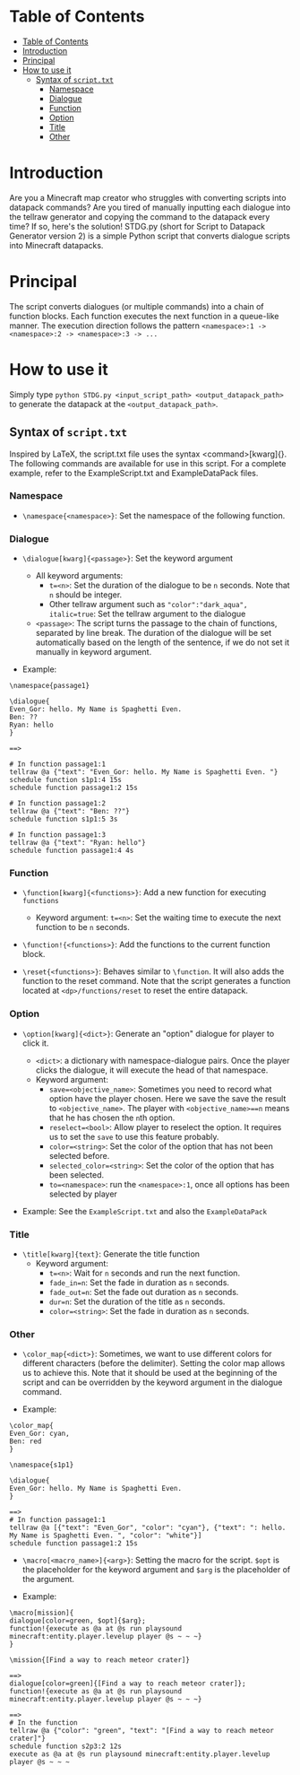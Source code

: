 # Table of Contents
- [Table of Contents](#table-of-contents)
- [Introduction](#introduction)
- [Principal](#principal)
- [How to use it](#how-to-use-it)
  - [Syntax of `script.txt`](#syntax-of-scripttxt)
    - [Namespace](#namespace)
    - [Dialogue](#dialogue)
    - [Function](#function)
    - [Option](#option)
    - [Title](#title)
    - [Other](#other)

# Introduction

Are you a Minecraft map creator who struggles with converting scripts into datapack commands? Are you tired of manually inputting each dialogue into the tellraw generator and copying the command to the datapack every time? If so, here's the solution! STDG.py (short for Script to Datapack Generator version 2) is a simple Python script that converts dialogue scripts into Minecraft datapacks.

# Principal

The script converts dialogues (or multiple commands) into a chain of function blocks. Each function executes the next function in a queue-like manner. The execution direction follows the pattern `<namespace>:1 -> <namespace>:2 -> <namespace>:3 -> ...`

# How to use it

Simply type `python STDG.py <input_script_path> <output_datapack_path>` to generate the datapack at the `<output_datapack_path>`.

## Syntax of `script.txt`

Inspired by LaTeX, the script.txt file uses the syntax \<command>[kwarg]{<arg>}. The following commands are available for use in this script. For a complete example, refer to the ExampleScript.txt and ExampleDataPack files.

### Namespace

- `\namespace{<namespace>}`: Set the namespace of the following function.

### Dialogue

- `\dialogue[kwarg]{<passage>}`: Set the keyword argument
  - All keyword arguments:
    - `t=<n>`: Set the duration of the dialogue to be `n` seconds. Note that `n` should be integer.
    - Other tellraw argument such as `"color":"dark_aqua", italic=true`: Set the tellraw argument to the dialogue
  - `<passage>`: The script turns the passage to the chain of functions, separated by line break. The duration of the dialogue will be set automatically based on the length of the sentence, if we do not set it manually in keyword argument.

- Example: 
```
\namespace{passage1}

\dialogue{
Even_Gor: hello. My Name is Spaghetti Even. 
Ben: ??
Ryan: hello
}

==>

# In function passage1:1
tellraw @a {"text": "Even_Gor: hello. My Name is Spaghetti Even. "}
schedule function s1p1:4 15s
schedule function passage1:2 15s

# In function passage1:2
tellraw @a {"text": "Ben: ??"}
schedule function s1p1:5 3s

# In function passage1:3
tellraw @a {"text": "Ryan: hello"}
schedule function passage1:4 4s
```


### Function

- `\function[kwarg]{<functions>}`: Add a new function for executing `functions`
  - Keyword argument: `t=<n>`: Set the waiting time to execute the next function to be `n` seconds.

- `\function!{<functions>}`: Add the functions to the current function block.

- `\reset{<functions>}`: Behaves similar to `\function`. It will also adds the function to the reset command. Note that the script generates a function located at `<dp>/functions/reset` to reset the entire datapack.

### Option

- `\option[kwarg]{<dict>}`: Generate an "option" dialogue for player to click it. 
  - `<dict>`: a dictionary with namespace-dialogue pairs. Once the player clicks the dialogue, it will execute the head of that namespace.
  - Keyword argument: 
    - `save=<objective_name>`: Sometimes you need to record what option have the player chosen. Here we save the save the result to `<objective_name>`. The player with `<objective_name>==n` means that he has chosen the `n`th option.
    - `reselect=<bool>`: Allow player to reselect the option. It requires us to set the `save` to use this feature probably.
    - `color=<string>`: Set the color of the option that has not been selected before.
    - `selected_color=<string>`: Set the color of the option that has been selected.
    - `to=<namespace>`: run the `<namespace>:1`, once all options has been selected by player

- Example: See the `ExampleScript.txt` and also the `ExampleDataPack`

### Title 

- `\title[kwarg]{text}`: Generate the title function
  - Keyword argument: 
    - `t=<n>`: Wait for `n` seconds and run the next function.
    - `fade_in=n`: Set the fade in duration as `n` seconds.
    - `fade_out=n`: Set the fade out duration as `n` seconds.
    - `dur=n`: Set the duration of the title as `n` seconds.
    - `color=<string>`: Set the fade in duration as `n` seconds.

### Other

- `\color_map{<dict>}`: Sometimes, we want to use different colors for different characters (before the delimiter). Setting the color map allows us to achieve this. Note that it should be used at the beginning of the script and can be overridden by the keyword argument in the dialogue command.

- Example: 
```
\color_map{
Even_Gor: cyan, 
Ben: red
}

\namespace{s1p1}

\dialogue{
Even_Gor: hello. My Name is Spaghetti Even. 
}

==> 
# In function passage1:1
tellraw @a [{"text": "Even_Gor", "color": "cyan"}, {"text": ": hello. My Name is Spaghetti Even. ", "color": "white"}]
schedule function passage1:2 15s
```

- `\macro[<macro_name>]{<arg>}`: Setting the macro for the script. `$opt` is the placeholder for the keyword argument and `$arg` is the placeholder of the argument.

- Example:

```
\macro[mission]{
dialogue[color=green, $opt]{$arg}; 
function!{execute as @a at @s run playsound minecraft:entity.player.levelup player @s ~ ~ ~}
}

\mission{[Find a way to reach meteor crater]}

==> 
dialogue[color=green]{[Find a way to reach meteor crater]}; 
function!{execute as @a at @s run playsound minecraft:entity.player.levelup player @s ~ ~ ~}

==> 
# In the function
tellraw @a {"color": "green", "text": "[Find a way to reach meteor crater]"}
schedule function s2p3:2 12s
execute as @a at @s run playsound minecraft:entity.player.levelup player @s ~ ~ ~
```

